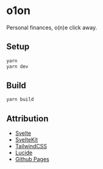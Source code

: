 # o1on

Personal finances, o(n)e click away.

## Setup

```bash
yarn 
yarn dev
```

## Build

```bash
yarn build
```

## Attribution

- [Svelte](https://svelte.dev/)
- [SvelteKit](https://kit.svelte.dev/)
- [TailwindCSS](https://tailwindcss.com/)
- [Lucide](https://lucide.dev/)
- [Github Pages](https://pages.github.com/)